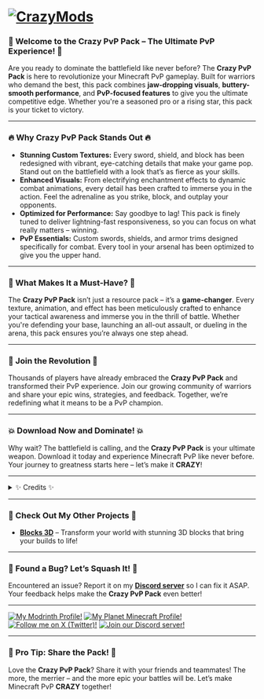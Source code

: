 # [![CrazyMods](https://cdn.modrinth.com/data/cached_images/dbd99759281026470dad478c967c4a21af120307.png)](https://modrinth.com/frog)
### **🚀 Welcome to the Crazy PvP Pack – The Ultimate PvP Experience! 🚀**

Are you ready to dominate the battlefield like never before? The **Crazy PvP Pack** is here to revolutionize your Minecraft PvP gameplay. Built for warriors who demand the best, this pack combines **jaw-dropping visuals**, **buttery-smooth performance**, and **PvP-focused features** to give you the ultimate competitive edge. Whether you're a seasoned pro or a rising star, this pack is your ticket to victory.

---

### **🔥 Why Crazy PvP Pack Stands Out 🔥**

- **Stunning Custom Textures:** Every sword, shield, and block has been redesigned with vibrant, eye-catching details that make your game pop. Stand out on the battlefield with a look that’s as fierce as your skills.
- **Enhanced Visuals:** From electrifying enchantment effects to dynamic combat animations, every detail has been crafted to immerse you in the action. Feel the adrenaline as you strike, block, and outplay your opponents.
- **Optimized for Performance:** Say goodbye to lag! This pack is finely tuned to deliver lightning-fast responsiveness, so you can focus on what really matters – winning.
- **PvP Essentials:** Custom swords, shields, and armor trims designed specifically for combat. Every tool in your arsenal has been optimized to give you the upper hand.

---

### **🎯 What Makes It a Must-Have? 🎯**
The **Crazy PvP Pack** isn’t just a resource pack – it’s a **game-changer**. Every texture, animation, and effect has been meticulously crafted to enhance your tactical awareness and immerse you in the thrill of battle. Whether you're defending your base, launching an all-out assault, or dueling in the arena, this pack ensures you’re always one step ahead.

---

### **🌟 Join the Revolution 🌟**
Thousands of players have already embraced the **Crazy PvP Pack** and transformed their PvP experience. Join our growing community of warriors and share your epic wins, strategies, and feedback. Together, we’re redefining what it means to be a PvP champion.

---

### **💥 Download Now and Dominate! 💥**
Why wait? The battlefield is calling, and the **Crazy PvP Pack** is your ultimate weapon. Download it today and experience Minecraft PvP like never before. Your journey to greatness starts here – let’s make it **CRAZY**!

---

<details>
<summary>✨ Credits ✨</summary>

A massive shoutout to the creators of these incredible resources that helped bring the **Crazy PvP Pack** to life _(sorted alphabetically)_:

- **3D End Crystals** – https://www.planetminecraft.com/texture-pack/3d-end-crystals
- **Blinking Ender Eyes** – https://modrinth.com/resourcepack/blinking-ender-eyes
- **Breaking Armor** – https://www.curseforge.com/minecraft/texture-packs/breaking-armor
- **Cubic Sun & Moon** – https://modrinth.com/resourcepack/cubic-sun-moon
- **Custom Block Outline** – https://www.curseforge.com/minecraft/texture-packs/custom-block-outline
- **Default Dark Mode** – https://modrinth.com/resourcepack/default-dark-mode
- **Even Better Enchants** – https://modrinth.com/resourcepack/even-better-enchants
- **In-Game Brewing Guide** – https://www.curseforge.com/minecraft/texture-packs/in-game-brewing-guide
- **Trims Item Fix** – https://www.planetminecraft.com/texture-pack/correct-trims
- **Vanilla Tweaks** – https://vanillatweaks.net
- **Visible Ores** – https://www.curseforge.com/minecraft/texture-packs/visible-ores
- **XXVI's Shiny Armor Trims** – https://www.curseforge.com/minecraft/texture-packs/xxvis-shiny-armor-trims

</details>

---

### **🚨 Check Out My Other Projects 🚨**
- **[Blocks 3D](https://modrinth.com/resourcepack/blocks-3d/)** – Transform your world with stunning 3D blocks that bring your builds to life!

---

### **🐛 Found a Bug? Let’s Squash It! 🐛**
Encountered an issue? Report it on my [**Discord server**](https://discord.gg/rkhVTFKxwu) so I can fix it ASAP. Your feedback helps make the **Crazy PvP Pack** even better!

---

[![My Modrinth Profile!](https://media.discordapp.net/attachments/1206531504134426625/1337825810219925524/PPERrP3PPsyvYfk6.png?ex=67a8dae0&is=67a78960&hm=2525f019beb7d8b5209e63c493d04b36bebebfb90c14c9accdc69a74c9636d91&=)](https://modrinth.com/user/CrazyBoy95YT)
[![My Planet Minecraft Profile!](https://media.discordapp.net/attachments/1206531504134426625/1337816726355841085/7iZaUuvGChunI5om.png?ex=67a8d26a&is=67a780ea&hm=919e28abf9dd225702d4f2d7ebef0bab973c0069800d21c143b7da1abd3b183b&=)](https://www.planetminecraft.com/member/crazyboy95yt)
[![Follow me on X (Twitter)!](https://media.discordapp.net/attachments/1206531504134426625/1334845671395688508/rwRuFIXCabXsitGL.png?ex=679e0368&is=679cb1e8&hm=54ba38d6d11a00d31ccfcddf043499c94c6643ea273587d4ed80268fd66f1a4a&=)](https://twitter.com/CrazyBoy95YT)
[![Join our Discord server!](https://media.discordapp.net/attachments/1206531504134426625/1334845667117633569/GFg70TptJVuti0VF.png?ex=679e0367&is=679cb1e7&hm=12e93120ba27c4d3dabb43658ace9adabc6f1c3c073293e66f1783fae1054b57&=)](https://discord.gg/rkhVTFKxwu)

---

### **📢 Pro Tip: Share the Pack! 📢**
Love the **Crazy PvP Pack**? Share it with your friends and teammates! The more, the merrier – and the more epic your battles will be. Let’s make Minecraft PvP **CRAZY** together!
